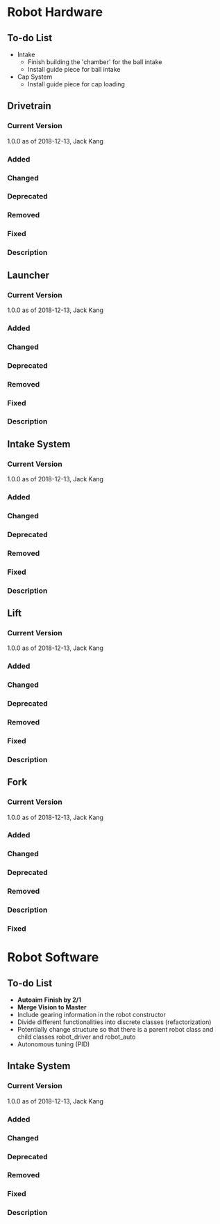 [//]: # (
		Some guidelines to keep in mind:
			Guiding Principles
				* Changelogs are for humans, not machines.
				* There should be an entry for every single version.
				* The same types of changes should be grouped.
				* Versions and sections should be linkable.
				* The latest version comes first.
				* The release date of each version is displayed.
				* Mention whether you follow Semantic Versioning.
			Subsection Descriptions
				* Added for new features.
				* Changed for changes in existing functionality.
				* Deprecated for soon-to-be removed features.
				* Removed for now removed features.
				* Fixed for any bug fixes.)

# Robot Hardware

## To-do List
* Intake
	* Finish building the 'chamber' for the ball intake
	* Install guide piece for ball intake
* Cap System
	* Install guide piece for cap loading

## Drivetrain
### Current Version
1.0.0 as of 2018-12-13, Jack Kang
### Added
### Changed
### Deprecated
### Removed
### Fixed
### Description


## Launcher
### Current Version
1.0.0 as of 2018-12-13, Jack Kang
### Added
### Changed
### Deprecated
### Removed
### Fixed
### Description

## Intake System
### Current Version
1.0.0 as of 2018-12-13, Jack Kang
### Added
### Changed
### Deprecated
### Removed
### Fixed
### Description

## Lift
### Current Version
1.0.0 as of 2018-12-13, Jack Kang
### Added
### Changed
### Deprecated
### Removed
### Fixed
### Description

## Fork
### Current Version
1.0.0 as of 2018-12-13, Jack Kang
### Added
### Changed
### Deprecated
### Removed
### Description
### Fixed

# Robot Software

## To-do List
* **Autoaim** **Finish by 2/1**
* **Merge Vision to Master**
* Include gearing information in the robot constructor
* Divide different functionalities into discrete classes (refactorization)
* Potentially change structure so that there is a parent robot class and child classes robot_driver and robot_auto
* Autonomous tuning (PID)

## Intake System
### Current Version
1.0.0 as of 2018-12-13, Jack Kang
### Added
### Changed
### Deprecated
### Removed
### Fixed
### Description
